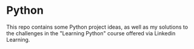 # Python
This repo contains some Python project ideas, as well as my solutions to the challenges in the "Learning Python" course offered via Linkedin Learning.

